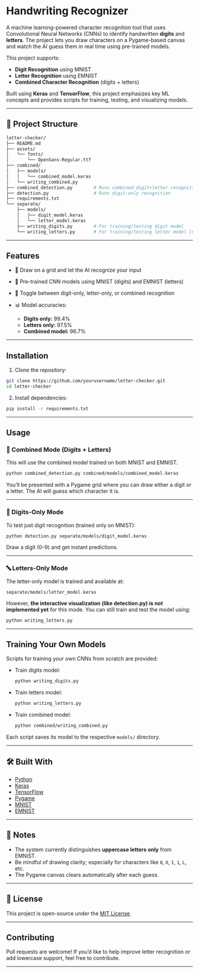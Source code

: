 # Handwriting Recognizer

A machine learning-powered character recognition tool that uses Convolutional Neural Networks (CNNs) to identify handwritten **digits** and **letters**. The project lets you draw characters on a Pygame-based canvas and watch the AI guess them in real time using pre-trained models.

This project supports:

* **Digit Recognition** using MNIST
* **Letter Recognition** using EMNIST
* **Combined Character Recognition** (digits + letters)

Built using **Keras** and **TensorFlow**, this project emphasizes key ML concepts and provides scripts for training, testing, and visualizing models.

---

## 📁 Project Structure

```bash
letter-checker/
├── README.md
├── assets/
│   └── fonts/
│       └── OpenSans-Regular.ttf
├── combined/
│   ├── models/
│   │   └── combined_model.keras
│   └── writing_combined.py
├── combined_detection.py        # Runs combined digit+letter recognition
├── detection.py                 # Runs digit-only recognition
├── requirements.txt
└── separate/
    ├── models/
    │   ├── digit_model.keras
    │   └── letter_model.keras
    ├── writing_digits.py        # For training/testing digit model
    └── writing_letters.py       # For training/testing letter model (not visualized yet)
```

---

## Features

* 🎨 Draw on a grid and let the AI recognize your input
* 🤖 Pre-trained CNN models using MNIST (digits) and EMNIST (letters)
* 🧠 Toggle between digit-only, letter-only, or combined recognition
* 📊 Model accuracies:

  * **Digits only:** 99.4%
  * **Letters only:** 97.5%
  * **Combined model:** 96.7%

---

## Installation

1. Clone the repository:

```bash
git clone https://github.com/yourusername/letter-checker.git
cd letter-checker
```

2. Install dependencies:

```bash
pip install -r requirements.txt
```

---

## Usage

### 🔀 Combined Mode (Digits + Letters)

This will use the combined model trained on both MNIST and EMNIST.

```bash
python combined_detection.py combined/models/combined_model.keras
```

You’ll be presented with a Pygame grid where you can draw either a digit or a letter. The AI will guess which character it is.

---

### 🔢 Digits-Only Mode

To test just digit recognition (trained only on MNIST):

```bash
python detection.py separate/models/digit_model.keras
```

Draw a digit (0–9) and get instant predictions.

---

### 🔤 Letters-Only Mode

The letter-only model is trained and available at:

```
separate/models/letter_model.keras
```

However, **the interactive visualization (like detection.py) is not implemented yet** for this mode. You can still train and test the model using:

```bash
python writing_letters.py
```

---

## Training Your Own Models

Scripts for training your own CNNs from scratch are provided:

* Train digits model:

  ```bash
  python writing_digits.py
  ```
* Train letters model:

  ```bash
  python writing_letters.py
  ```
* Train combined model:

  ```bash
  python combined/writing_combined.py
  ```

Each script saves its model to the respective `models/` directory.

---

## 🛠️ Built With

* [Python](https://www.python.org/)
* [Keras](https://keras.io/)
* [TensorFlow](https://www.tensorflow.org/)
* [Pygame](https://www.pygame.org/)
* [MNIST](http://yann.lecun.com/exdb/mnist/)
* [EMNIST](https://www.nist.gov/itl/products-and-services/emnist-dataset)

---

## 📌 Notes

* The system currently distinguishes **uppercase letters only** from EMNIST.
* Be mindful of drawing clarity; especially for characters like `0`, `O`, `I`, `1`, `L`, etc.
* The Pygame canvas clears automatically after each guess.

---

## 📄 License

This project is open-source under the [MIT License](LICENSE).

---

## Contributing

Pull requests are welcome! If you’d like to help improve letter recognition or add lowercase support, feel free to contribute.

---
